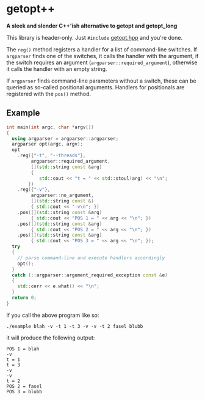 # getopt++

**A sleek and slender C++'ish alternative to getopt and getopt_long**

This library is header-only. Just `#include` [getopt.hpp](https://github.com/607011/getopt-cpp/blob/main/include/getopt.hpp) and you're done.

The `reg()` method registers a handler for a list of command-line switches. If `argparser` finds one of the switches, it calls the handler with the argument, if the switch requires an argument (`argparser::required_argument`), otherwise it calls the handler with an empty string.

If `argparser` finds command-line parameters without a switch, these can be queried as so-called positional arguments. Handlers for positionals are registered with the `pos()` method.

## Example

```cpp
int main(int argc, char *argv[])
{
  using argparser = argparser::argparser;
  argparser opt(argc, argv);
  opt
    .reg({"-t", "--threads"},
         argparser::required_argument,
         [](std::string const &arg)
         {
            std::cout << "t = " << std::stoul(arg) << "\n";
        })
    .reg({"-v"},
         argparser::no_argument,
         [](std::string const &)
         { std::cout << "-v\n"; })
    .pos([](std::string const &arg)
         { std::cout << "POS 1 = " << arg << "\n"; })
    .pos([](std::string const &arg)
         { std::cout << "POS 2 = " << arg << "\n"; })
    .pos([](std::string const &arg)
         { std::cout << "POS 3 = " << arg << "\n"; });
  try
  {
    // parse command-line and execute handlers accordingly
    opt();
  }
  catch (::argparser::argument_required_exception const &e)
  {
    std::cerr << e.what() << "\n";
  }
  return 0;
}
```

If you call the above program like so:

```
./example blah -v -t 1 -t 3 -v -v -t 2 fasel blubb
```

it will produce the following output:

```
POS 1 = blah
-v
t = 1
t = 3
-v
-v
t = 2
POS 2 = fasel
POS 3 = blubb
```
